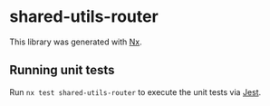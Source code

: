 # shared-utils-router

This library was generated with [Nx](https://nx.dev).

## Running unit tests

Run `nx test shared-utils-router` to execute the unit tests via [Jest](https://jestjs.io).
